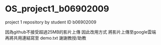 # OS_project1_b06902009
project 1 repository  by student ID b06902009

因為github不接受超過25MB的影片上傳
因此改用方式
將影片上傳至google雲端
再將共用連結寫至 demo.txt 
謝謝教授/助教
